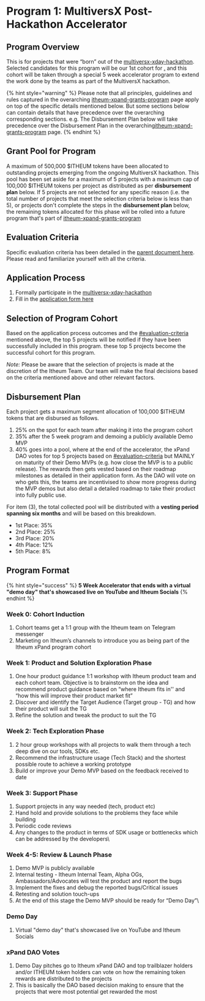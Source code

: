 # Program 1: MultiversX Post-Hackathon Accelerator

## **Program Overview**

This is for projects that were “born” out of the [multiversx-xday-hackathon](../../hackathons-and-dev-challenges/multiversx-xday-hackathon/ "mention"). Selected candidates for this program will be our 1st cohort for [.](./ "mention") and this cohort will be taken through a special 5 week accelerator program to extend the work done by the teams as part of the MultiversX hackathon.&#x20;

{% hint style="warning" %}
Please note that all principles, guidelines and rules captured in the overarching [itheum-xpand-grants-program](itheum-xpand-grants-program/ "mention") page apply on top of the specific details mentioned below.  But some sections below can contain details that have precedence over the overarching corresponding sections. e.g. The Disbursement Plan below will take precedence over the Disbursement Plan in the overarching[itheum-xpand-grants-program](itheum-xpand-grants-program/ "mention") page.
{% endhint %}

## **Grant Pool for Program**

A maximum of 500,000 $ITHEUM tokens have been allocated to outstanding projects emerging from the ongoing MultiversX hackathon. This pool has been set aside for a maximum of 5 projects with a maximum cap of 100,000 $ITHEUM tokens per project as distributed as per **disbursement plan** below. If 5 projects are not selected for any specific reason (i.e. the total number of projects that meet the selection criteria below is less than 5), or projects don't complete the steps in the **disbursement plan** below, the remaining tokens allocated for this phase will be rolled into a future program that's part of [itheum-xpand-grants-program](itheum-xpand-grants-program/ "mention")



## **Evaluation Criteria**

Specific evaluation criteria has been detailed in the [parent document here](https://docs.itheum.io/product-docs/protocol/governance/xpand-dao/itheum-xpand-grants-program#evaluation-criteria). Please read and familiarize yourself with all the criteria.



## **Application Process**

1. Formally participate in the [multiversx-xday-hackathon](../../hackathons-and-dev-challenges/multiversx-xday-hackathon/ "mention")
2. Fill in the [application form here](https://forms.gle/fm4krS2zxKWcKVsc9)



## **Selection of Program Cohort**

Based on the application process outcomes and the [#evaluation-criteria](program-1-multiversx-post-hackathon-accelerator.md#evaluation-criteria "mention") mentioned above, the top 5 projects will be notified if they have been successfully included in this program. these top 5 projects become the successful cohort for this program.

_Note:_ Please be aware that the selection of projects is made at the discretion of the Itheum Team. Our team will make the final decisions based on the criteria mentioned above and other relevant factors.



## Disbursement Plan

Each project gets a maximum segment allocation of 100,000 $ITHEUM tokens that are disbursed as follows.

1. 25% on the spot for each team after making it into the program cohort
2. 35% after the 5 week program and demoing a publicly available Demo MVP
3. 40% goes into a pool, where at the end of the accelerator, the xPand DAO votes for top 5 projects based on [#evaluation-criteria](program-1-multiversx-post-hackathon-accelerator.md#evaluation-criteria "mention") but MAINLY on maturity of their Demo MVPs (e.g. how close the MVP is to a public release). The rewards then gets vested based on their roadmap milestones as detailed in their application form.  As the DAO will vote on who gets this, the teams are incentivised to show more progress during the MVP demos but also detail a detailed roadmap to take their product into fully public use.&#x20;

For item (3),  the total collected pool will be distributed with a **vesting period spanning six months** and will be based on this breakdown.

* 1st Place: 35%
* 2nd Place: 25%
* 3rd Place: 20%
* 4th Place: 12%
* 5th Place: 8%

## Program Format

{% hint style="success" %}
**5 Week Accelerator that ends with a virtual "demo day" that's showcased live on YouTube and Itheum Socials**
{% endhint %}



### Week 0: Cohort Induction

1. Cohort teams get a 1:1 group with the Itheum team on Telegram messenger
2. Marketing on Itheum’s channels to introduce you as being part of the Itheum xPand program cohort



### Week 1: Product and Solution Exploration Phase

1. One hour product guidance 1:1 workshop with Itheum product team and each cohort team. Objective is to brainstorm on the idea and recommend product guidance based on “where Itheum fits in'' and “how this will improve their product market fit”
2. Discover and identify the Target Audience (Target group - TG) and how their product will suit the TG
3. Refine the solution and tweak the product to suit the TG



### Week 2: Tech Exploration Phase

1. 2 hour group workshops with all projects to walk them through a tech deep dive on our tools, SDKs etc.
2. Recommend the infrastructure usage (Tech Stack) and the shortest possible route to achieve a working prototype
3. Build or improve your Demo MVP based on the feedback received to date



### Week 3: Support Phase&#x20;

1. Support projects in any way needed (tech, product etc)
2. Hand hold and provide solutions to the problems they face while building
3. Periodic code reviews
4. Any changes to the product in terms of SDK usage or bottlenecks which can be addressed by the developers\


### Week 4-5: Review & Launch Phase

1. Demo MVP is publicly available
2. Internal testing - Itheum Internal Team, Alpha OGs, Ambassadors/Advocates will test the product and report the bugs
3. Implement the fixes and debug the reported bugs/Critical issues
4. Retesting and solution touch-ups
5. At the end of this stage the Demo MVP should be ready for “Demo Day”\


### Demo Day

1. Virtual "demo day" that's showcased live on YouTube and Itheum Socials



### xPand DAO Votes

1. Demo Day pitches go to Itheum xPand DAO and top trailblazer holders and/or ITHEUM token holders can vote on how the remaining token rewards are distributed to the projects
2. This is basically the DAO based decision making to ensure that the projects that were most potential get rewarded the most
